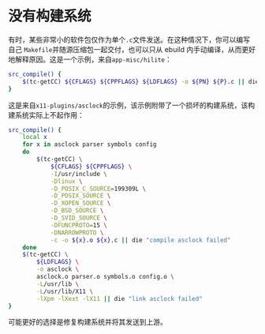 # 没有构建系统

有时，某些非常小的软件包仅作为单个`.c`文件发送。在这种情况下，你可以编写自己 `Makefile`并随源压缩包一起交付，也可以只从 ebuild 内手动编译，从而更好地解释原因。这是一个示例，来自`app-misc/hilite`：

```bash
src_compile() {
	$(tc-getCC) ${CFLAGS} ${CPPFLAGS} ${LDFLAGS} -o ${PN} ${P}.c || die
}
```

这是来自`x11-plugins/asclock`的示例，该示例附带了一个损坏的构建系统，该构建系统实际上不起作用：

```bash
src_compile() {
	local x
	for x in asclock parser symbols config
	do
		$(tc-getCC) \
			${CFLAGS} ${CPPFLAGS} \
			-I/usr/include \
			-Dlinux \
			-D_POSIX_C_SOURCE=199309L \
			-D_POSIX_SOURCE \
			-D_XOPEN_SOURCE \
			-D_BSD_SOURCE \
			-D_SVID_SOURCE \
			-DFUNCPROTO=15 \
			-DNARROWPROTO \
			-c -o ${x}.o ${x}.c || die "compile asclock failed"
	done
	$(tc-getCC) \
		${LDFLAGS} \
		-o asclock \
		asclock.o parser.o symbols.o config.o \
		-L/usr/lib \
		-L/usr/lib/X11 \
		-lXpm -lXext -lX11 || die "link asclock failed"
}
```

可能更好的选择是修复构建系统并将其发送到上游。
